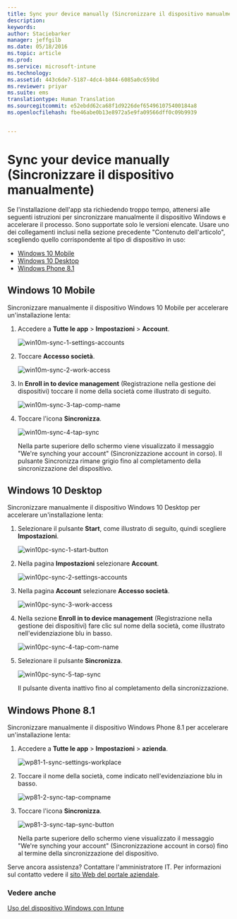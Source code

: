 ```yaml
---
title: Sync your device manually (Sincronizzare il dispositivo manualmente) | Microsoft Intune
description: 
keywords: 
author: Staciebarker
manager: jeffgilb
ms.date: 05/18/2016
ms.topic: article
ms.prod: 
ms.service: microsoft-intune
ms.technology: 
ms.assetid: 443c6de7-5187-4dc4-b844-6085a0c659bd
ms.reviewer: priyar
ms.suite: ems
translationtype: Human Translation
ms.sourcegitcommit: e52ebdd62ca68f1d9226def654961075400184a8
ms.openlocfilehash: fbe46abe0b13e8972a5e9fa09566dff0c09b9939


---
```



# Sync your device manually (Sincronizzare il dispositivo manualmente)
Se l'installazione dell'app sta richiedendo troppo tempo, attenersi alle seguenti istruzioni per sincronizzare manualmente il dispositivo Windows e accelerare il processo. Sono supportate solo le versioni elencate. Usare uno dei collegamenti inclusi nella sezione precedente "Contenuto dell'articolo", scegliendo quello corrispondente al tipo di dispositivo in uso:

* [Windows 10 Mobile](#windows-10-mobile)
* [Windows 10 Desktop](#windows-10-desktop)
* [Windows Phone 8.1](#windows-phone-8-1)


## Windows 10 Mobile
Sincronizzare manualmente il dispositivo Windows 10 Mobile per accelerare un'installazione lenta:

1. Accedere a **Tutte le app** > **Impostazioni** > **Account**.

    ![win10m-sync-1-settings-accounts](./media/win10m-sync-1-settings-accounts.png)
    
2. Toccare **Accesso società**.

    ![win10m-sync-2-work-access](./media/win10m-sync-2-work-access.png)
    
3. In **Enroll in to device management** (Registrazione nella gestione dei dispositivi) toccare il nome della società come illustrato di seguito.

    ![win10m-sync-3-tap-comp-name](./media/win10m-sync-3-tap-comp-name.png)
    
4. Toccare l'icona **Sincronizza**.

    ![win10m-sync-4-tap-sync](./media/win10m-sync-4-tap-sync.png)
    
    Nella parte superiore dello schermo viene visualizzato il messaggio "We're synching your account" (Sincronizzazione account in corso). Il pulsante Sincronizza rimane grigio fino al completamento della sincronizzazione del dispositivo.

## Windows 10 Desktop
Sincronizzare manualmente il dispositivo Windows 10 Desktop per accelerare un'installazione lenta:

1. Selezionare il pulsante **Start**, come illustrato di seguito, quindi scegliere **Impostazioni**.

    ![win10pc-sync-1-start-button](./media/win10pc-sync-1-start-button.png)
    
2. Nella pagina **Impostazioni** selezionare **Account**.
 
    ![win10pc-sync-2-settings-accounts](./media/win10pc-sync-2-settings-accounts.png)
    
3. Nella pagina **Account** selezionare **Accesso società**.
    
    ![win10pc-sync-3-work-access](./media/win10pc-sync-3-work-access.png)
    
4. Nella sezione **Enroll in to device management** (Registrazione nella gestione dei dispositivi) fare clic sul nome della società, come illustrato nell'evidenziazione blu in basso.
    
    ![win10pc-sync-4-tap-com-name](./media/win10pc-sync-4-tap-com-name.png)
   
5. Selezionare il pulsante **Sincronizza**.
    
    ![win10pc-sync-5-tap-sync](./media/win10pc-sync-5-tap-sync.png)
   
   Il pulsante diventa inattivo fino al completamento della sincronizzazione.

## Windows Phone 8.1
Sincronizzare manualmente il dispositivo Windows Phone 8.1 per accelerare un'installazione lenta:

1. Accedere a **Tutte le app** > **Impostazioni** > **azienda**.

    ![wp81-1-sync-settings-workplace](./media/wp81-1-sync-settings-workplace.png)
    
2. Toccare il nome della società, come indicato nell'evidenziazione blu in basso.

    ![wp81-2-sync-tap-compname](./media/wp81-2-sync-tap-compname.png)
   
3. Toccare l'icona **Sincronizza**.

    ![wp81-3-sync-tap-sync-button](./media/wp81-3-sync-tap-sync-button.png)
    
   Nella parte superiore dello schermo viene visualizzato il messaggio "We're synching your account" (Sincronizzazione account in corso) fino al termine della sincronizzazione del dispositivo.

Serve ancora assistenza? Contattare l'amministratore IT. Per informazioni sul contatto vedere il [sito Web del portale aziendale](http://portal.manage.microsoft.com).

### Vedere anche
[Uso del dispositivo Windows con Intune](using-your-windows-device-with-intune.md)



<!--HONumber=Jun16_HO4-->


